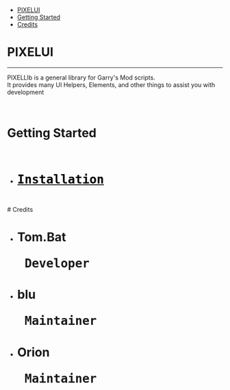 
- [PIXELUI](#pixelui)
- [Getting Started](#getting-started)
- [Credits](#credits)
  
# PIXELUI

---

<p>
    PIXELLIb is a general library for Garry's Mod scripts.
    <br>
    It provides many UI Helpers, Elements, and other things to assist you with development
</p>
<br>

# Getting Started
<br>

- # [<pre style="color:#000;">Installation</pre>](/{{version}}/installing)

<br>
# Credits
<br>
<ul>
    <li><h1>Tom.Bat<pre> Developer</pre></span></h2></li>
    <li><h1>blu<pre> Maintainer</pre></span></h2></li>
    <li><h1>Orion<pre> Maintainer</pre></span></h2></li>
</ul>
